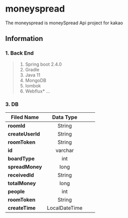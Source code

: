 # moneyspread
The moneyspread is moneySpread Api project for kakao 

## Information
### 1. Back End
> 1. Spring boot 2.4.0
> 2. Gradle
> 3. Java 11
> 4. MongoDB
> 5. lombok
> 6. Webflux*
...

### 3. DB
|  <center>Filed Name</center> |  <center>Data Type</center> |||
|:--------|:--------:|--------:|:--------:|
|**roomId** | <center>String </center> | 
|**createUserId** | <center>String</center> | 
|**roomToken** | <center>String</center> | 
|**id** | <center>varchar </center> | 
|**boardType** | <center>int </center> |
|**spreadMoney** | <center>long </center> |
|**receivedId** | <center>String </center> |
|**totalMoney** | <center>long </center> |
|**people** | <center>int </center> |
|**roomToken** | <center>String</center> |  
|**createTime** | <center>LocalDateTime</center> |

